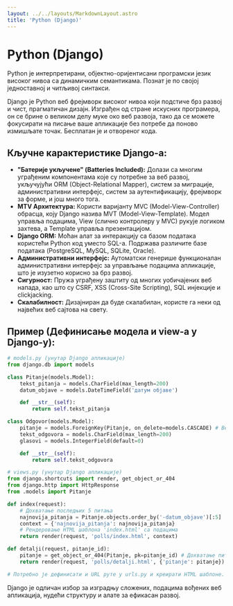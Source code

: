 ```yaml
---
layout: ../../layouts/MarkdownLayout.astro
title: 'Python (Django)' 
---
```

# Python (Django)

Python је интерпретирани, објектно-оријентисани програмски језик високог нивоа са динамичким семантикама. Познат је по својој једноставној и читљивој синтакси.

Django је Python веб фрејмворк високог нивоа који подстиче брз развој и чист, прагматичан дизајн. Изграђен од стране искусних програмера, он се брине о великом делу муке око веб развоја, тако да се можете фокусирати на писање ваше апликације без потребе да поново измишљате точак. Бесплатан је и отвореног кода.

## Кључне карактеристике Django-а:

*   **"Батерије укључене" (Batteries Included):** Долази са многим уграђеним компонентама које су потребне за веб развој, укључујући ORM (Object-Relational Mapper), систем за миграције, административни интерфејс, систем за аутентификацију, фрејмворк за форме, и још много тога.
*   **MTV Архитектура:** Користи варијанту MVC (Model-View-Controller) обрасца, коју Django назива MVT (Model-View-Template). Модел управља подацима, View (слично контролеру у MVC) рукује логиком захтева, а Template управља презентацијом.
*   **Django ORM:** Моћан алат за интеракцију са базом података користећи Python код уместо SQL-а. Подржава различите базе података (PostgreSQL, MySQL, SQLite, Oracle).
*   **Административни интерфејс:** Аутоматски генерише функционалан административни интерфејс за управљање подацима апликације, што је изузетно корисно за брз развој.
*   **Сигурност:** Пружа уграђену заштиту од многих уобичајених веб напада, као што су CSRF, XSS (Cross-Site Scripting), SQL инјекције и clickjacking.
*   **Скалабилност:** Дизајниран да буде скалабилан, користе га неки од највећих веб сајтова на свету.

## Пример (Дефинисање модела и view-а у Django-у):

```python
# models.py (унутар Django апликације)
from django.db import models

class Pitanje(models.Model):
    tekst_pitanja = models.CharField(max_length=200)
    datum_objave = models.DateTimeField('датум објаве')

    def __str__(self):
        return self.tekst_pitanja

class Odgovor(models.Model):
    pitanje = models.ForeignKey(Pitanje, on_delete=models.CASCADE) # Веза са моделом Pitanje
    tekst_odgovora = models.CharField(max_length=200)
    glasovi = models.IntegerField(default=0)

    def __str__(self):
        return self.tekst_odgovora

# views.py (унутар Django апликације)
from django.shortcuts import render, get_object_or_404
from django.http import HttpResponse
from .models import Pitanje

def index(request):
    # Дохватање последњих 5 питања
    najnovija_pitanja = Pitanje.objects.order_by('-datum_objave')[:5]
    context = {'najnovija_pitanja': najnovija_pitanja}
    # Рендеровање HTML шаблона 'index.html' са подацима
    return render(request, 'polls/index.html', context)

def detalji(request, pitanje_id):
    pitanje = get_object_or_404(Pitanje, pk=pitanje_id) # Дохватање питања или враћање 404 грешке
    return render(request, 'polls/detalji.html', {'pitanje': pitanje})

# Потребно је дефинисати и URL руте у urls.py и креирати HTML шаблоне.
```

Django је одличан избор за изградњу сложених, подацима вођених веб апликација, нудећи структуру и алате за ефикасан развој.
